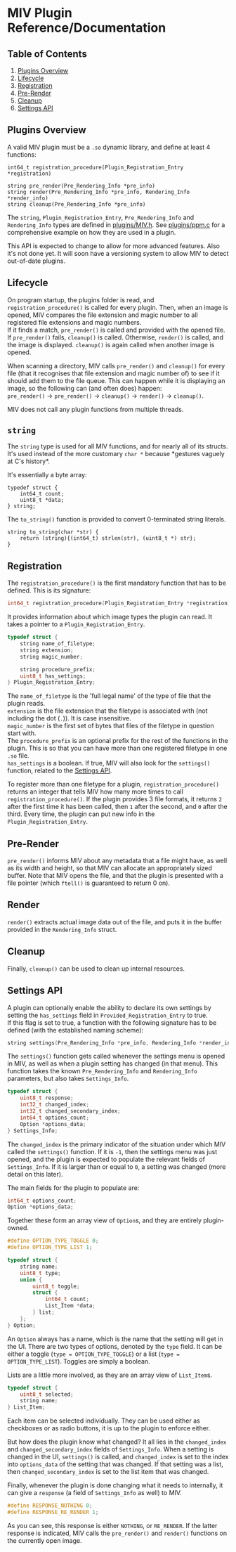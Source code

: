 # MIV Plugin Reference/Documentation
## Table of Contents
1. [Plugins Overview](#plugins-overview)
2. [Lifecycle](#lifecycle)
3. [Registration](#registration)
4. [Pre-Render](#pre-render)
5. [Cleanup](#cleanup)
6. [Settings API](#settings-api)

## Plugins Overview
A valid MIV plugin must be a `.so` dynamic library, and define at least 4 functions:
```
int64_t registration_procedure(Plugin_Registration_Entry *registration)

string pre_render(Pre_Rendering_Info *pre_info)
string render(Pre_Rendering_Info *pre_info, Rendering_Info *render_info)
string cleanup(Pre_Rendering_Info *pre_info)
```
The `string`, `Plugin_Registration_Entry`, `Pre_Rendering_Info` and `Rendering_Info` types are defined in [plugins/MIV.h](../plugins/MIV.h).
See [plugins/ppm.c](../plugins/pnm.c) for a comprehensive example on how they are used in a plugin.

This API is expected to change to allow for more advanced features. Also it's not done yet.
It will soon have a versioning system to allow MIV to detect out-of-date plugins.

## Lifecycle
On program startup, the plugins folder is read, and `registration_procedure()` is called for every plugin.
Then, when an image is opened, MIV compares the file extension and magic number to all registered file extensions and magic numbers.\
If it finds a match, `pre_render()` is called and provided with the opened file. If `pre_render()` fails, `cleanup()` is called.
Otherwise, `render()` is called, and the image is displayed. `cleanup()` is again called when another image is opened.

When scanning a directory, MIV calls `pre_render()` and `cleanup()` for every file (that it recognises that file extension and magic number of)
to see if it should add them to the file queue. This can happen while it is displaying an image, so the following can (and often does) happen:\
`pre_render()` -> `pre_render()` -> `cleanup()` -> `render()` -> `cleanup()`.

MIV does not call any plugin functions from multiple threads.

## `string`
The `string` type is used for all MIV functions, and for nearly all of its structs. It's used instead of the more customary `char *`
because \*gestures vaguely at C's history*.

It's essentially a byte array:
```
typedef struct {
	int64_t count;
	uint8_t *data;
} string;
```

The `to_string()` function is provided to convert 0-terminated string literals.
```
string to_string(char *str) {
	return (string){(int64_t) strlen(str), (uint8_t *) str};
}
```

## Registration
The `registration_procedure()` is the first mandatory function that has to be defined. This is its signature:
```c
int64_t registration_procedure(Plugin_Registration_Entry *registration)
```
It provides information about which image types the plugin can read. It takes a pointer to a `Plugin_Registration_Entry`.
```c
typedef struct {
	string name_of_filetype;
	string extension;
	string magic_number;

	string procedure_prefix;
	uint8_t has_settings;
} Plugin_Registration_Entry;
```
The `name_of_filetype` is the 'full legal name' of the type of file that the plugin reads.\
`extension` is the file extension that the filetype is associated with (not including the dot (`.`)). It is case insensitive.\
`magic_number` is the first set of bytes that files of the filetype in question start with.\
The `procedure_prefix` is an optional prefix for the rest of the functions in the plugin. This is so that you can have more than one registered filetype in one `.so` file.\
`has_settings` is a boolean. If true, MIV will also look for the `settings()` function, related to the [Settings API](#settings-api).

To register more than one filetype for a plugin, `registration_procedure()` returns an integer that tells MIV how many more times to call `registration_procedure()`.
If the plugin provides 3 file formats, it returns `2` after the first time it has been called, then `1` after the second, and `0` after the third.
Every time, the plugin can put new info in the `Plugin_Registration_Entry`.

## Pre-Render
`pre_render()` informs MIV about any metadata that a file might have, as well as its width and height, so that MIV can allocate an appropriately sized buffer.
Note that MIV opens the file, and that the plugin is presented with a file pointer (which `ftell()` is guaranteed to return 0 on).

## Render
`render()` extracts actual image data out of the file, and puts it in the buffer provided in the `Rendering_Info` struct.

## Cleanup
Finally, `cleanup()` can be used to clean up internal resources.

## Settings API
A plugin can optionally enable the ability to declare its own settings by setting the `has_settings` field in
`Provided_Registration_Entry` to true.\
If this flag is set to true, a function with the following signature has to be defined (with the established naming scheme):
```c
string settings(Pre_Rendering_Info *pre_info, Rendering_Info *render_info, Settings_Info *settings_info);
```
The `settings()` function gets called whenever the settings menu is opened in MIV, as well as when a plugin setting has changed (in that menu).
This function takes the known `Pre_Rendering_Info` and `Rendering_Info` parameters, but also takes `Settings_Info`.
```c
typedef struct {
	uint8_t response;
	int32_t changed_index;
	int32_t changed_secondary_index;
	int64_t options_count;
	Option *options_data;
} Settings_Info;
```
The `changed_index` is the primary indicator of the situation under which MIV called the `settings()` function.
If it is `-1`, then the settings menu was just opened, and the plugin is expected to populate the relevant fields of `Settings_Info`.
If it is larger than or equal to `0`, a setting was changed (more detail on this later).

The main fields for the plugin to populate are:
```c
int64_t options_count;
Option *options_data;
```
Together these form an array view of `Option`s, and they are entirely plugin-owned.
```c
#define OPTION_TYPE_TOGGLE 0;
#define OPTION_TYPE_LIST 1;

typedef struct {
	string name;
	uint8_t type;
	union {
		uint8_t toggle;
		struct {
			int64_t count;
			List_Item *data;
		} list;
	};
} Option;
```
An `Option` always has a name, which is the name that the setting will get in the UI. There are two types of options, denoted by the `type` field.
It can be either a toggle (`type = OPTION_TYPE_TOGGLE`) or a list (`type = OPTION_TYPE_LIST`). Toggles are simply a boolean.

Lists are a little more involved, as they are an array view of `List_Item`s.
```c
typedef struct {
	uint8_t selected;
	string name;
} List_Item;
```
Each item can be selected individually. They can be used either as checkboxes or as radio buttons, it is up to the plugin to enforce either.

But how does the plugin know what changed? It all lies in the `changed_index` and `changed_secondary_index` fields of `Settings_Info`.
When a setting is changed in the UI, `settings()` is called, and `changed_index` is set to the index into `options_data` of the setting that was changed.
If that setting was a list, then `changed_secondary_index` is set to the list item that was changed.

Finally, whenever the plugin is done changing what it needs to internally, it can give a `response` (a field of `Settings_Info` as well) to MIV.
```c
#define RESPONSE_NOTHING 0;
#define RESPONSE_RE_RENDER 1;
```
As you can see, this response is either `NOTHING`, or `RE_RENDER`. If the latter response is indicated, MIV calls the `pre_render()` and `render()`
functions on the currently open image.
